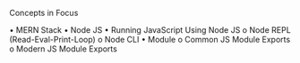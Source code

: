 Concepts in Focus

•	MERN Stack
•	Node JS
•	Running JavaScript Using Node JS
  o	Node REPL (Read-Eval-Print-Loop)
  o	Node CLI
•	Module
  o	Common JS Module Exports
  o	Modern JS Module Exports
